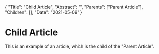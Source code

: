 {
    "Title": "Child Article",
    "Abstract": "",
    "Parents": ["Parent Article"],
    "Children": [],
    "Date": "2021-05-09"
}

# Child Article

This is an example of an article, which is the child of the "Parent Article".
